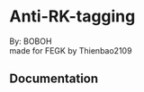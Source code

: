 # Anti-RK-tagging

By: BOBOH                         
made for FEGK by Thienbao2109

## Documentation
